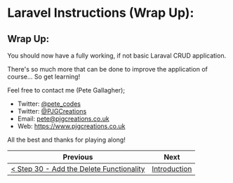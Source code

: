 # Laravel Instructions (Wrap Up):

## Wrap Up:

You should now have a fully working, if not basic Laraval CRUD application.

There's so much more that can be done to improve the application of course... So get learning!

Feel free to contact me (Pete Gallagher);

- Twitter: [@pete_codes](https://www.twitter.com/pete_codes)
- Twitter: [@PJGCreations](https://www.twitter.com/pjgcreations)
- Email: [pete@pjgcreations.co.uk](mailto:pete@pjgcreations.co.uk)
- Web: https://www.pjgcreations.co.uk

All the best and thanks for playing along!

| Previous | Next |
| -------- | ---- |
| [< Step 30 - Add the Delete Functionality](laravel-30.md) | [Introduction](/README.md) |
